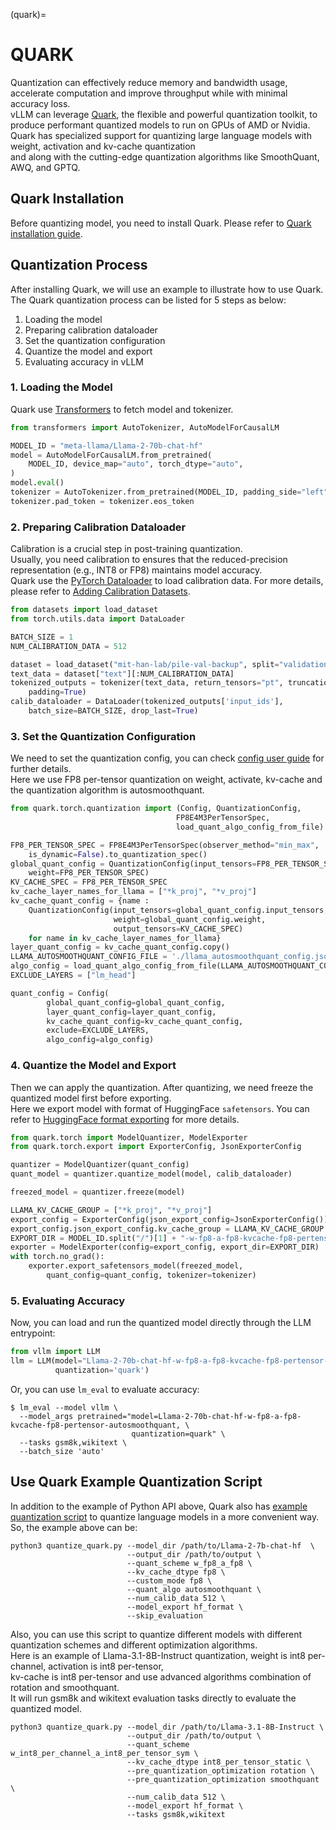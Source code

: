 (quark)=

# QUARK

Quantization can effectively reduce memory and bandwidth usage, accelerate computation and improve throughput while with minimal accuracy loss.  
vLLM can leverage [Quark](https://quark.docs.amd.com/latest/), the flexible and powerful quantization toolkit, to produce performant quantized models to run on GPUs of AMD or Nvidia.   
Quark has specialized support for quantizing large language models with weight, activation and kv-cache quantization  
and along with the cutting-edge quantization algorithms like SmoothQuant, AWQ, and GPTQ.

## Quark Installation

Before quantizing model, you need to install Quark. Please refer to [Quark installation guide](https://quark.docs.amd.com/latest/install.html).

## Quantization Process

After installing Quark, we will use an example to illustrate how to use Quark.  
The Quark quantization process can be listed for 5 steps as below:

1. Loading the model
2. Preparing calibration dataloader
3. Set the quantization configuration
4. Quantize the model and export
5. Evaluating accuracy in vLLM

### 1. Loading the Model

Quark use [Transformers](https://huggingface.co/docs/transformers/en/index) to fetch model and tokenizer.

```python
from transformers import AutoTokenizer, AutoModelForCausalLM

MODEL_ID = "meta-llama/Llama-2-70b-chat-hf"
model = AutoModelForCausalLM.from_pretrained(
    MODEL_ID, device_map="auto", torch_dtype="auto",
)
model.eval()
tokenizer = AutoTokenizer.from_pretrained(MODEL_ID, padding_side="left")
tokenizer.pad_token = tokenizer.eos_token
```

### 2. Preparing Calibration Dataloader

Calibration is a crucial step in post-training quantization.  
Usually, you need calibration to ensures that the reduced-precision representation (e.g., INT8 or FP8) maintains model accuracy.  
Quark use the [PyTorch Dataloader](https://pytorch.org/tutorials/beginner/basics/data_tutorial.html) to load calibration data.
For more details, please refer to [Adding Calibration Datasets](https://quark.docs.amd.com/latest/pytorch/calibration_datasets.html).

```python
from datasets import load_dataset
from torch.utils.data import DataLoader

BATCH_SIZE = 1
NUM_CALIBRATION_DATA = 512

dataset = load_dataset("mit-han-lab/pile-val-backup", split="validation")
text_data = dataset["text"][:NUM_CALIBRATION_DATA]
tokenized_outputs = tokenizer(text_data, return_tensors="pt", truncation=True,
    padding=True)
calib_dataloader = DataLoader(tokenized_outputs['input_ids'],
    batch_size=BATCH_SIZE, drop_last=True)
```

### 3. Set the Quantization Configuration

We need to set the quantization config, you can check [config user guide](https://quark.docs.amd.com/latest/pytorch/user_guide_config_description.html) for further details.  
Here we use FP8 per-tensor quantization on weight, activate, kv-cache and the quantization algorithm is autosmoothquant.

```python
from quark.torch.quantization import (Config, QuantizationConfig,
                                     FP8E4M3PerTensorSpec,
                                     load_quant_algo_config_from_file)

FP8_PER_TENSOR_SPEC = FP8E4M3PerTensorSpec(observer_method="min_max",
    is_dynamic=False).to_quantization_spec()                                          
global_quant_config = QuantizationConfig(input_tensors=FP8_PER_TENSOR_SPEC,
    weight=FP8_PER_TENSOR_SPEC)
KV_CACHE_SPEC = FP8_PER_TENSOR_SPEC
kv_cache_layer_names_for_llama = ["*k_proj", "*v_proj"]
kv_cache_quant_config = {name :
    QuantizationConfig(input_tensors=global_quant_config.input_tensors,
                       weight=global_quant_config.weight,
                       output_tensors=KV_CACHE_SPEC)
    for name in kv_cache_layer_names_for_llama}
layer_quant_config = kv_cache_quant_config.copy()
LLAMA_AUTOSMOOTHQUANT_CONFIG_FILE = './llama_autosmoothquant_config.json'
algo_config = load_quant_algo_config_from_file(LLAMA_AUTOSMOOTHQUANT_CONFIG_FILE)
EXCLUDE_LAYERS = ["lm_head"]

quant_config = Config(
        global_quant_config=global_quant_config,
        layer_quant_config=layer_quant_config,
        kv_cache_quant_config=kv_cache_quant_config,
        exclude=EXCLUDE_LAYERS,
        algo_config=algo_config)
```

### 4. Quantize the Model and Export

Then we can apply the quantization. After quantizing, we need freeze the quantized model first before exporting.  
Here we export model with format of HuggingFace `safetensors`.
You can refer to [HuggingFace format exporting](https://quark.docs.amd.com/latest/pytorch/export/quark_export_hf.html) for more details. 

```python
from quark.torch import ModelQuantizer, ModelExporter
from quark.torch.export import ExporterConfig, JsonExporterConfig

quantizer = ModelQuantizer(quant_config)
quant_model = quantizer.quantize_model(model, calib_dataloader)

freezed_model = quantizer.freeze(model)

LLAMA_KV_CACHE_GROUP = ["*k_proj", "*v_proj"]
export_config = ExporterConfig(json_export_config=JsonExporterConfig())
export_config.json_export_config.kv_cache_group = LLAMA_KV_CACHE_GROUP
EXPORT_DIR = MODEL_ID.split("/")[1] + "-w-fp8-a-fp8-kvcache-fp8-pertensor-autosmoothquant"
exporter = ModelExporter(config=export_config, export_dir=EXPORT_DIR)
with torch.no_grad():
    exporter.export_safetensors_model(freezed_model,
        quant_config=quant_config, tokenizer=tokenizer)
```

### 5. Evaluating Accuracy

Now, you can load and run the quantized model directly through the LLM entrypoint:

```python
from vllm import LLM
llm = LLM(model="Llama-2-70b-chat-hf-w-fp8-a-fp8-kvcache-fp8-pertensor-autosmoothquant",
          quantization='quark')
```

Or, you can use `lm_eval` to evaluate accuracy:

```console
$ lm_eval --model vllm \
  --model_args pretrained="model=Llama-2-70b-chat-hf-w-fp8-a-fp8-kvcache-fp8-pertensor-autosmoothquant, \
                           quantization=quark" \
  --tasks gsm8k,wikitext \
  --batch_size 'auto'
```

## Use Quark Example Quantization Script
In addition to the example of Python API above, Quark also has [example quantization script](https://quark.docs.amd.com/latest/pytorch/example_quark_torch_llm_ptq.html) to quantize language models in a more convenient way.  
So, the example above can be:
```console
python3 quantize_quark.py --model_dir /path/to/Llama-2-7b-chat-hf  \
                          --output_dir /path/to/output \
                          --quant_scheme w_fp8_a_fp8 \
                          --kv_cache_dtype fp8 \
                          --custom_mode fp8 \
                          --quant_algo autosmoothquant \
                          --num_calib_data 512 \
                          --model_export hf_format \
                          --skip_evaluation
```
Also, you can use this script to quantize different models with different quantization schemes and different optimization algorithms.  
Here is an example of Llama-3.1-8B-Instruct quantization, weight is int8 per-channel, activation is int8 per-tensor,  
kv-cache is int8 per-tensor and use advanced algorithms
combination of rotation and smoothquant.  
It will run gsm8k and wikitext evaluation tasks directly to evaluate the quantized model.

```console
python3 quantize_quark.py --model_dir /path/to/Llama-3.1-8B-Instruct \
                          --output_dir /path/to/output \
                          --quant_scheme w_int8_per_channel_a_int8_per_tensor_sym \
                          --kv_cache_dtype int8_per_tensor_static \
                          --pre_quantization_optimization rotation \
                          --pre_quantization_optimization smoothquant \
                          --num_calib_data 512 \
                          --model_export hf_format \
                          --tasks gsm8k,wikitext
```
